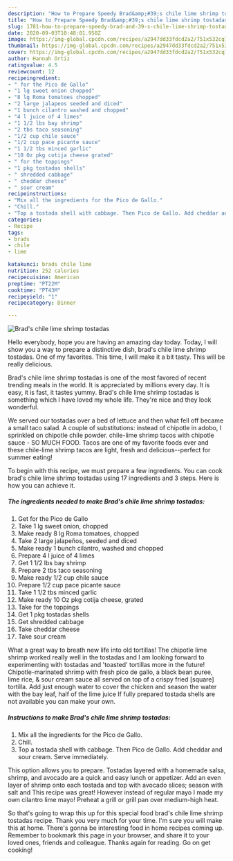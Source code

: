 ```yaml
---
description: "How to Prepare Speedy Brad&amp;#39;s chile lime shrimp tostadas"
title: "How to Prepare Speedy Brad&amp;#39;s chile lime shrimp tostadas"
slug: 1781-how-to-prepare-speedy-brad-and-39-s-chile-lime-shrimp-tostadas
date: 2020-09-03T10:48:01.958Z
image: https://img-global.cpcdn.com/recipes/a2947dd33fdcd2a2/751x532cq70/brads-chile-lime-shrimp-tostadas-recipe-main-photo.jpg
thumbnail: https://img-global.cpcdn.com/recipes/a2947dd33fdcd2a2/751x532cq70/brads-chile-lime-shrimp-tostadas-recipe-main-photo.jpg
cover: https://img-global.cpcdn.com/recipes/a2947dd33fdcd2a2/751x532cq70/brads-chile-lime-shrimp-tostadas-recipe-main-photo.jpg
author: Hannah Ortiz
ratingvalue: 4.5
reviewcount: 12
recipeingredient:
- " for the Pico de Gallo"
- "1 lg sweet onion chopped"
- "8 lg Roma tomatoes chopped"
- "2 large jalapeos seeded and diced"
- "1 bunch cilantro washed and chopped"
- "4 l juice of 4 limes"
- "1 1/2 lbs bay shrimp"
- "2 tbs taco seasoning"
- "1/2 cup chile sauce"
- "1/2 cup pace picante sauce"
- "1 1/2 tbs minced garlic"
- "10 Oz pkg cotija cheese grated"
- " for the toppings"
- "1 pkg tostadas shells"
- " shredded cabbage"
- " cheddar cheese"
- " sour cream"
recipeinstructions:
- "Mix all the ingredients for the Pico de Gallo."
- "Chill."
- "Top a tostada shell with cabbage. Then Pico de Gallo. Add cheddar and sour cream. Serve immediately."
categories:
- Recipe
tags:
- brads
- chile
- lime

katakunci: brads chile lime 
nutrition: 252 calories
recipecuisine: American
preptime: "PT22M"
cooktime: "PT43M"
recipeyield: "1"
recipecategory: Dinner

---
```



![Brad&#39;s chile lime shrimp tostadas](https://img-global.cpcdn.com/recipes/a2947dd33fdcd2a2/751x532cq70/brads-chile-lime-shrimp-tostadas-recipe-main-photo.jpg)

Hello everybody, hope you are having an amazing day today. Today, I will show you a way to prepare a distinctive dish, brad&#39;s chile lime shrimp tostadas. One of my favorites. This time, I will make it a bit tasty. This will be really delicious.

Brad&#39;s chile lime shrimp tostadas is one of the most favored of recent trending meals in the world. It is appreciated by millions every day. It is easy, it is fast, it tastes yummy. Brad&#39;s chile lime shrimp tostadas is something which I have loved my whole life. They're nice and they look wonderful.

We served our tostadas over a bed of lettuce and then what fell off became a small taco salad. A couple of substitutions: instead of chipotle in adobo, I sprinkled on chipotle chile powder. chile-lime shrimp tacos with chipotle sauce - SO MUCH FOOD. Tacos are one of my favorite foods ever and these chile-lime shrimp tacos are light, fresh and delicious--perfect for summer eating!


To begin with this recipe, we must prepare a few ingredients. You can cook brad&#39;s chile lime shrimp tostadas using 17 ingredients and 3 steps. Here is how you can achieve it.

<!--inarticleads1-->

##### The ingredients needed to make Brad&#39;s chile lime shrimp tostadas:

1. Get  for the Pico de Gallo
1. Take 1 lg sweet onion, chopped
1. Make ready 8 lg Roma tomatoes, chopped
1. Take 2 large jalapeños, seeded and diced
1. Make ready 1 bunch cilantro, washed and chopped
1. Prepare 4 l juice of 4 limes
1. Get 1 1/2 lbs bay shrimp
1. Prepare 2 tbs taco seasoning
1. Make ready 1/2 cup chile sauce
1. Prepare 1/2 cup pace picante sauce
1. Take 1 1/2 tbs minced garlic
1. Make ready 10 Oz pkg cotija cheese, grated
1. Take  for the toppings
1. Get 1 pkg tostadas shells
1. Get  shredded cabbage
1. Take  cheddar cheese
1. Take  sour cream


What a great way to breath new life into old tortillas! The chipotle lime shrimp worked really well in the tostadas and I am looking forward to experimenting with tostadas and &#39;toasted&#39; tortillas more in the future! Chipotle-marinated shrimp with fresh pico de gallo, a black bean puree, lime rice, &amp; sour cream sauce all served on top of a crispy fried [square] tortilla. Add just enough water to cover the chicken and season the water with the bay leaf, half of the lime juice If fully prepared tostada shells are not available you can make your own. 

<!--inarticleads2-->

##### Instructions to make Brad&#39;s chile lime shrimp tostadas:

1. Mix all the ingredients for the Pico de Gallo.
1. Chill.
1. Top a tostada shell with cabbage. Then Pico de Gallo. Add cheddar and sour cream. Serve immediately.


This option allows you to prepare. Tostadas layered with a homemade salsa, shrimp, and avocado are a quick and easy lunch or appetizer. Add an even layer of shrimp onto each tostada and top with avocado slices; season with salt and This recipe was great! However instead of regular mayo I made my own cilantro lime mayo! Preheat a grill or grill pan over medium-high heat. 

So that's going to wrap this up for this special food brad&#39;s chile lime shrimp tostadas recipe. Thank you very much for your time. I'm sure you will make this at home. There's gonna be interesting food in home recipes coming up. Remember to bookmark this page in your browser, and share it to your loved ones, friends and colleague. Thanks again for reading. Go on get cooking!
